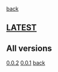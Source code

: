 [back](index)
## [LATEST](ver/0.0.2/sysadmin-manual.html)
## All versions
[0.0.2](ver/0.0.2/sysadmin-manual.html)
[0.0.1](ver/0.0.1/sysadmin-manual.html)
[back](index)
